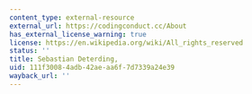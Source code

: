 ```yaml
---
content_type: external-resource
external_url: https://codingconduct.cc/About
has_external_license_warning: true
license: https://en.wikipedia.org/wiki/All_rights_reserved
status: ''
title: Sebastian Deterding,
uid: 111f3008-4adb-42ae-aa6f-7d7339a24e39
wayback_url: ''
---
```

